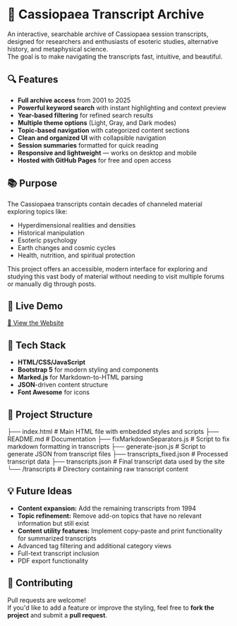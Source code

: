 # 🌌 Cassiopaea Transcript Archive

An interactive, searchable archive of Cassiopaea session transcripts, designed for researchers and enthusiasts of esoteric studies, alternative history, and metaphysical science.  
The goal is to make navigating the transcripts fast, intuitive, and beautiful.

## 🔍 Features

- **Full archive access** from 2001 to 2025
- **Powerful keyword search** with instant highlighting and context preview
- **Year-based filtering** for refined search results
- **Multiple theme options** (Light, Gray, and Dark modes)
- **Topic-based navigation** with categorized content sections
- **Clean and organized UI** with collapsible navigation
- **Session summaries** formatted for quick reading
- **Responsive and lightweight** — works on desktop and mobile
- **Hosted with GitHub Pages** for free and open access

## 📚 Purpose

The Cassiopaea transcripts contain decades of channeled material exploring topics like:
- Hyperdimensional realities and densities
- Historical manipulation
- Esoteric psychology
- Earth changes and cosmic cycles
- Health, nutrition, and spiritual protection

This project offers an accessible, modern interface for exploring and studying this vast body of material without needing to visit multiple forums or manually dig through posts.

## 🚀 Live Demo

[🔗 View the Website](https://omeryilmazlar.github.io/Cassiopaean-Transcripts-Summaries/)

## 🧩 Tech Stack

- **HTML/CSS/JavaScript**
- **Bootstrap 5** for modern styling and components
- **Marked.js** for Markdown-to-HTML parsing
- **JSON**-driven content structure
- **Font Awesome** for icons

## 📁 Project Structure

├── index.html               # Main HTML file with embedded styles and scripts
├── README.md                # Documentation
├── fixMarkdownSeparators.js # Script to fix markdown formatting in transcripts
├── generate-json.js         # Script to generate JSON from transcript files
├── transcripts_fixed.json   # Processed transcript data
├── transcripts.json         # Final transcript data used by the site
└── /transcripts             # Directory containing raw transcript content

## 💡 Future Ideas

- **Content expansion:** Add the remaining transcripts from 1994
- **Topic refinement:** Remove add-on topics that have no relevant information but still exist
- **Content utility features:** Implement copy-paste and print functionality for summarized transcripts
- Advanced tag filtering and additional category views
- Full-text transcript inclusion
- PDF export functionality

## 🤝 Contributing

Pull requests are welcome!  
If you'd like to add a feature or improve the styling, feel free to **fork the project** and submit a **pull request**.